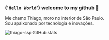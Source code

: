 ### ('`Hello World`') __welcome to my github__ 👋
Me chamo Thiago, moro no interior de São Paulo.<br/>
Sou apaixonado por tecnologia e inovações.

![thiago-ssp GitHub stats](https://github-readme-stats.vercel.app/api?username=thiago-ssp&show_icons=true&theme=transparent)


